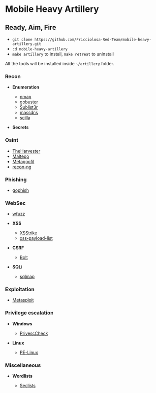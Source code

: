 # Mobile Heavy Artillery

## Ready, Aim, Fire

- `git clone https://github.com/Fricciolosa-Red-Team/mobile-heavy-artillery.git`
- `cd mobile-heavy-artillery`
- `make artillery` to install, `make retreat` to uninstall

All the tools will be installed inside `~/artillery` folder.


### Recon

   - **Enumeration**
     - [nmap](https://github.com/nmap/nmap)
     - [gobuster](https://github.com/OJ/gobuster)
     - [Sublist3r](https://github.com/aboul3la/Sublist3r)
     - [massdns](https://github.com/blechschmidt/massdns)
     - [scilla](https://github.com/edoardottt/scilla)

  - **Secrets**

### Osint

  - [TheHarvester](https://github.com/laramies/theHarvester)
  - [Maltego](https://maltego.com)
  - [Metagoofil](https://github.com/laramies/metagoofil)
  - [recon-ng](https://github.com/lanmaster53/recon-ng)

### Phishing

   - [gophish](https://github.com/gophish/gophish)

### WebSec

  - [wfuzz](https://github.com/xmendez/wfuzz)

  - **XSS**
      - [XSStrike](https://github.com/s0md3v/XSStrike)
      - [xss-payload-list](https://github.com/payloadbox/xss-payload-list)

  - **CSRF**
      - [Bolt](https://github.com/s0md3v/Bolt)

  - **SQLi**
      - [sqlmap](https://github.com/sqlmapproject/sqlmap)
  
### Exploitation

  - [Metasploit](https://docs.rapid7.com/metasploit/)

### Privilege escalation

  - **Windows**
      - [PrivescCheck](https://github.com/itm4n/PrivescCheck)

  - **Linux**
      - [PE-Linux](https://github.com/WazeHell/PE-Linux)

### Miscellaneous

  - **Wordlists**
  
      - [Seclists](https://github.com/danielmiessler/SecLists)
